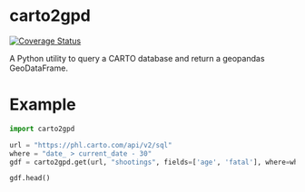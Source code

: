 # carto2gpd

[![Coverage Status](https://coveralls.io/repos/github/PhiladelphiaController/carto2gpd/badge.svg?branch=master)](https://coveralls.io/github/PhiladelphiaController/carto2gpd?branch=master)

A Python utility to query a CARTO database and return a geopandas GeoDataFrame.

# Example

```python
import carto2gpd

url = "https://phl.carto.com/api/v2/sql"
where = "date_ > current_date - 30"
gdf = carto2gpd.get(url, "shootings", fields=['age', 'fatal'], where=where, limit=5)

gdf.head()
```
